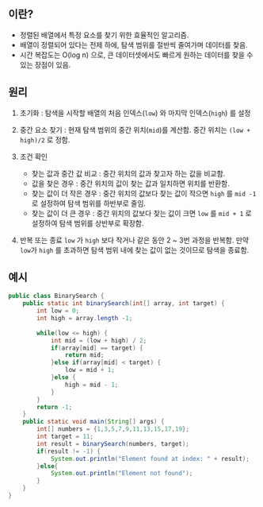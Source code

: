 
## 이란?

* 정렬된 배열에서 특정 요소를 찾기 위한 효율적인 알고리즘.
* 배열이 정렬되어 있다는 전제 하에, 탐색 범위를 절반씩 줄여가며 데이터를 찾음.
* 시간 복잡도는 O(log n) 으로, 큰 데이터셋에서도 빠르게 원하는 데이터를 찾을 수 있는 장점이 있음.

## 원리
1. 초기화 : 탐색을 시작할 배열의 처음 인덱스(`low`) 와 마지막 인덱스(`high`) 를 설정
2. 중간 요소 찾기 : 현재 탐색 범위의 중간 위치(`mid`)를 계산함. 중간 위치는 `(low + high)/2` 로 정함.

3. 조건 확인
	* 찾는 값과 중간 값 비교 : 중간 위치의 값과 찾고자 하는 값을 비교함.
	* 값을 찾은 경우 : 중간 위치의 값이 찾는 값과 일치하면 위치를 반환함.
	* 찾는 값이 더 작은 경우 : 중간 위치의 값보다 찾는 값이 작으면 `high` 를 `mid -1` 로 설정하여 탐색 범위를 하반부로 줄임.
	* 찾는 값이 더 큰 경우 : 중간 위치의 값보다 찾는 값이 크면 `low` 를 `mid + 1` 로 설정하여 탐색 범위를 상반부로 확장함.

4. 반복 또는 종료
	`low` 가 `high` 보다 작거나 같은 동안 2 ~ 3번 과정을 반복함. 만약 `low`가 `high` 를 초과하면 탐색 범위 내에 찾는 값이 없는 것이므로 탐색을 종료함.

## 예시

```java
public class BinarySearch {
	public static int binarySearch(int[] array, int target) {
		int low = 0;
		int high = array.length -1;
		
		while(low <= high) {
			int mid = (low + high) / 2;
			if(array[mid] == target) {
				return mid;
			}else if(array[mid] < target) {
				low = mid + 1;
			}else {
				high = mid - 1;
			}
		}
		return -1;
	}
	public static void main(String[] args) {
		int[] numbers = {1,3,5,7,9,11,13,15,17,19};
		int target = 11;
		int result = binarySearch(numbers, target);
		if(result != -1) {
			System.out.println("Element found at index: " + result);
		}else{
			System.out.println("Element not found");
		}
	}
}
```
